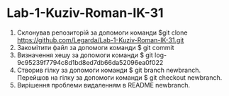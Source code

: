 # Lab-1-Kuziv-Roman-IK-31
  1. Склонував репозиторій за допомоги команди $git clone https://github.com/Legarda/Lab-1-Kuziv-Roman-IK-31.git
  2. Закомітити файл за допомоги команди $ git commit
  3. Визначення хешу за допомоги команди $ git log- 9c95239f7794c8d1bd8ed7db66da52096ea0f022
  4. Створив гілку за допомоги команди $ git branch newbranch. Перейшов на гілку за допомоги команди $ git checkout newbranch.
  5. Вирішення проблеми видаленням в README newbranch.
